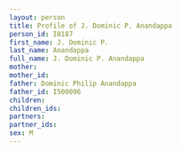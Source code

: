 ```yaml
---
layout: person
title: Profile of J. Dominic P. Anandappa
person_id: I0187
first_name: J. Dominic P.
last_name: Anandappa
full_name: J. Dominic P. Anandappa
mother: 
mother_id: 
father: Dominic Philip Anandappa
father_id: I500096
children:
children_ids:
partners:
partner_ids:
sex: M
---
```


